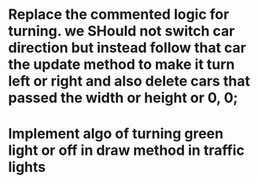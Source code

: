 # Replace the commented logic for turning. we SHould not switch car direction but instead follow that car the update method to make it turn left or right and also delete cars that passed the width or height or 0, 0;
# Implement algo of turning green light or off in draw method in traffic lights

